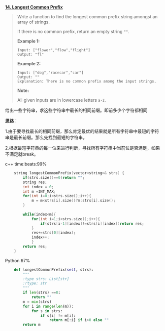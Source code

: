 [**14. Longest Common Prefix**](https://leetcode.com/problems/longest-common-prefix/)

> Write a function to find the longest common prefix string amongst an array of strings.
>
> If there is no common prefix, return an empty string `""`.
>
> **Example 1:**
>
> ```
> Input: ["flower","flow","flight"]
> Output: "fl"
> ```
>
> **Example 2:**
>
> ```
> Input: ["dog","racecar","car"]
> Output: ""
> Explanation: There is no common prefix among the input strings.
> ```
>
> **Note:**
>
> All given inputs are in lowercase letters `a-z`.

给出一些字符串，求这些字符串中最长的相同前缀。即前多少个字符都相同

**思路**：

1.由于要寻找最长的相同前缀，那么肯定最优的结果就是所有字符串中最短的字符串是最长前缀。那么先找到最短的字符串。

2.根据最短字符串的每一位来进行判断，寻找所有字符串中当前位是否满足，如果不满足就break。

c++   time:beats:99%

```c++
    string longestCommonPrefix(vector<string>& strs) {
        if(strs.size()==0)return "";
        string res;
        int index = 0;
        int m =INT_MAX;
        for(int i=0;i<strs.size();i++){
            m = m<strs[i].size()?m:strs[i].size();
        }
        
        while(index<m){
            for(int i=1;i<strs.size();i++){
                if(strs[i-1][index]!=strs[i][index])return res;
            }
            res+=strs[0][index];
            index++;
            }
        return res;
    }
```



Python 97%

```python
    def longestCommonPrefix(self, strs):
        """
        :type strs: List[str]
        :rtype: str
        """
        if len(strs) ==0:
            return ""
        m = min(strs)
        for i in range(len(m)):
            for s in strs:
                if s[i] != m[i]:
                    return m[:i] if i>0 else ""
        return m
```

